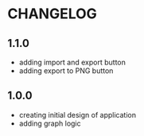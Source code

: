 # CHANGELOG

## 1.1.0

- adding import and export button
- adding export to PNG button


## 1.0.0

- creating initial design of application
- adding graph logic